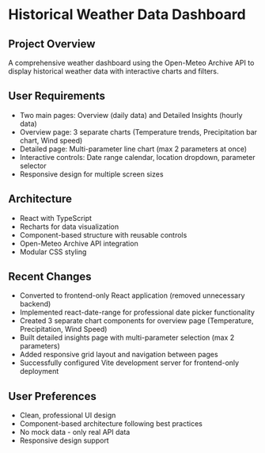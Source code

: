 # Historical Weather Data Dashboard

## Project Overview
A comprehensive weather dashboard using the Open-Meteo Archive API to display historical weather data with interactive charts and filters.

## User Requirements
- Two main pages: Overview (daily data) and Detailed Insights (hourly data)
- Overview page: 3 separate charts (Temperature trends, Precipitation bar chart, Wind speed)
- Detailed page: Multi-parameter line chart (max 2 parameters at once)
- Interactive controls: Date range calendar, location dropdown, parameter selector
- Responsive design for multiple screen sizes

## Architecture
- React with TypeScript
- Recharts for data visualization
- Component-based structure with reusable controls
- Open-Meteo Archive API integration
- Modular CSS styling

## Recent Changes
- Converted to frontend-only React application (removed unnecessary backend)
- Implemented react-date-range for professional date picker functionality
- Created 3 separate chart components for overview page (Temperature, Precipitation, Wind Speed)
- Built detailed insights page with multi-parameter selection (max 2 parameters)
- Added responsive grid layout and navigation between pages
- Successfully configured Vite development server for frontend-only deployment

## User Preferences
- Clean, professional UI design
- Component-based architecture following best practices
- No mock data - only real API data
- Responsive design support